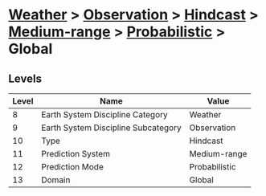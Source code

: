 # [Weather](../../../../..) > [Observation](../../../..) > [Hindcast](../../..) > [Medium-range](../..) > [Probabilistic](..) > Global

## Levels

| Level | Name | Value |
|-----|-----|-----|
| 8 | Earth System Discipline Category | Weather |
| 9 | Earth System Discipline Subcategory | Observation |
| 10 | Type | Hindcast |
| 11 | Prediction System | Medium-range |
| 12 | Prediction Mode | Probabilistic |
| 13 | Domain | Global |
